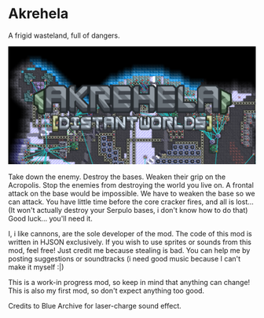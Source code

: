 # Akrehela
A frigid wasteland, full of dangers. 

<p align="center"><img src="banner.png" alt="banner" width="800"></p>

Take down the enemy. Destroy the bases. Weaken their grip on the Acropolis. Stop the enemies from destroying the world you live on.
A frontal attack on the base would be impossible. We have to weaken the base so we can attack.
You have little time before the core cracker fires, and all is lost... (It won't actually destroy your Serpulo bases, i don't know how to do that)
Good luck... you'll need it.

I, i like cannons, are the sole developer of the mod.
The code of this mod is written in HJSON exclusively. 
If you wish to use sprites or sounds from this mod, feel free! Just credit me because stealing is bad.
You can help me by posting suggestions or soundtracks (i need good music because I can't make it myself :|)

This is a work-in progress mod, so keep in mind that anything can change!
This is also my first mod, so don't expect anything too good.

Credits to Blue Archive for laser-charge sound effect.
